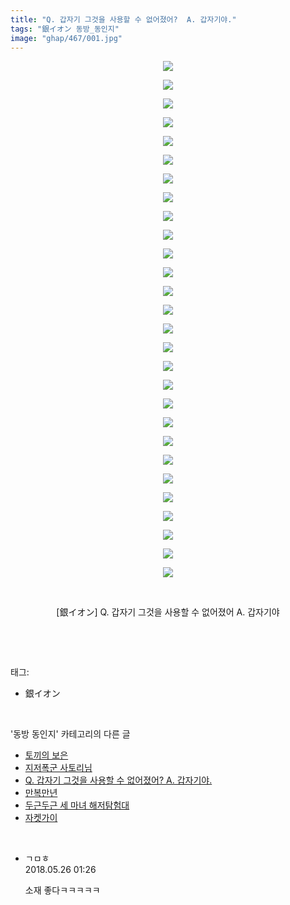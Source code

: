 ```yaml
---
title: "Q. 갑자기 그것을 사용할 수 없어졌어?  A. 갑자기야."
tags: "銀イオン 동방_동인지"
image: "ghap/467/001.jpg"
---
```

<div class="article">
<p style="text-align: center; clear: none; float: none;"><img src="{{ site.nasurl }}/ghap/467/001.jpg"/></p>
<p style="text-align: center; clear: none; float: none;"><img src="{{ site.nasurl }}/ghap/467/002.jpg"/></p>
<p style="text-align: center; clear: none; float: none;"><img src="{{ site.nasurl }}/ghap/467/003.jpg"/></p>
<p style="text-align: center; clear: none; float: none;"><img src="{{ site.nasurl }}/ghap/467/004.jpg"/></p>
<p style="text-align: center; clear: none; float: none;"><img src="{{ site.nasurl }}/ghap/467/005.jpg"/></p>
<p style="text-align: center; clear: none; float: none;"><img src="{{ site.nasurl }}/ghap/467/006.jpg"/></p>
<p style="text-align: center; clear: none; float: none;"><img src="{{ site.nasurl }}/ghap/467/007.jpg"/></p>
<p style="text-align: center; clear: none; float: none;"><img src="{{ site.nasurl }}/ghap/467/008.jpg"/></p>
<p style="text-align: center; clear: none; float: none;"><img src="{{ site.nasurl }}/ghap/467/009.jpg"/></p>
<p style="text-align: center; clear: none; float: none;"><img src="{{ site.nasurl }}/ghap/467/010.jpg"/></p>
<p style="text-align: center; clear: none; float: none;"><img src="{{ site.nasurl }}/ghap/467/011.jpg"/></p>
<p style="text-align: center; clear: none; float: none;"><img src="{{ site.nasurl }}/ghap/467/012.jpg"/></p>
<p style="text-align: center; clear: none; float: none;"><img src="{{ site.nasurl }}/ghap/467/013.jpg"/></p>
<p style="text-align: center; clear: none; float: none;"><img src="{{ site.nasurl }}/ghap/467/014.jpg"/></p>
<p style="text-align: center; clear: none; float: none;"><img src="{{ site.nasurl }}/ghap/467/015.jpg"/></p>
<p style="text-align: center; clear: none; float: none;"><img src="{{ site.nasurl }}/ghap/467/016.jpg"/></p>
<p style="text-align: center; clear: none; float: none;"><img src="{{ site.nasurl }}/ghap/467/017.jpg"/></p>
<p style="text-align: center; clear: none; float: none;"><img src="{{ site.nasurl }}/ghap/467/018.jpg"/></p>
<p style="text-align: center; clear: none; float: none;"><img src="{{ site.nasurl }}/ghap/467/019.jpg"/></p>
<p style="text-align: center; clear: none; float: none;"><img src="{{ site.nasurl }}/ghap/467/020.jpg"/></p>
<p style="text-align: center; clear: none; float: none;"><img src="{{ site.nasurl }}/ghap/467/021.jpg"/></p>
<p style="text-align: center; clear: none; float: none;"><img src="{{ site.nasurl }}/ghap/467/022.jpg"/></p>
<p style="text-align: center; clear: none; float: none;"><img src="{{ site.nasurl }}/ghap/467/023.jpg"/></p>
<p style="text-align: center; clear: none; float: none;"><img src="{{ site.nasurl }}/ghap/467/024.jpg"/></p>
<p style="text-align: center; clear: none; float: none;"><img src="{{ site.nasurl }}/ghap/467/025.jpg"/></p>
<p style="text-align: center; clear: none; float: none;"><img src="{{ site.nasurl }}/ghap/467/026.jpg"/></p>
<p style="text-align: center; clear: none; float: none;"><img src="{{ site.nasurl }}/ghap/467/027.jpg"/></p>
<p style="text-align: center; clear: none; float: none;"><img src="{{ site.nasurl }}/ghap/467/028.jpg"/></p>
<p style="text-align: center; clear: none; float: none;"><br/></p>
<p style="text-align: center; clear: none; float: none;">[銀イオン] Q. 갑자기 그것을 사용할 수 없어졌어 A. 갑자기야</p>
<p><br/></p>
</div><br/>
<div class="tagTrail">
<p>태그: </p>
<ul>
<li>銀イオン</li>
</ul>
</div><br/>
<div class="another">
<p>'동방 동인지' 카테고리의 다른 글</p>
<ul>
<li><a href="/2016-06-21-ghap_469">토끼의 보은</a></li>
<li><a href="/2016-06-21-ghap_468">지저폭군 사토리님</a></li>
<li><a href="/2016-06-21-ghap_467">Q. 갑자기 그것을 사용할 수 없어졌어?  A. 갑자기야.</a></li>
<li><a href="/2016-06-21-ghap_466">만복만년</a></li>
<li><a href="/2016-06-21-ghap_464">두근두근 세 마녀 해저탐험대</a></li>
<li><a href="/2016-06-21-ghap_462">자켓가이</a></li>
</ul>
</div><br/>
<div class="cb_module cb_fluid">
<div class="cb_wrt cb_profile">
<div class="comment">
<ul>
<li class="cb_thumb_off" id="comment15261911">
<div class="cb_comment_area">
<div class="cb_info_area">
<div class="cb_section">
<span class="cb_nick_name">ㄱㅁㅎ</span>
</div>
<div class="cb_section">
<span class="cb_date">2018.05.26 01:26 </span>
</div>
</div>
<div class="cb_dsc_comment">
<p class="cb_dsc">
											소재 좋다ㅋㅋㅋㅋㅋ
										</p>
</div>
</div></li>
</ul>
</div>
</div><!-- commentList close -->
</div><br/>

